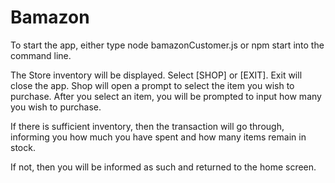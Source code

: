 # Bamazon
To start the app, either type node bamazonCustomer.js or npm start into the command line.

The Store inventory will be displayed.
Select [SHOP] or [EXIT].
Exit will close the app.
Shop will open a prompt to select the item you wish to purchase.
After you select an item, you will be prompted to input how many you wish to purchase.

If there is sufficient inventory, then the transaction will go through, informing you how much you have spent and how many items remain in stock.

If not, then you will be informed as such and returned to the home screen.